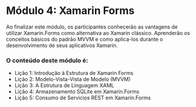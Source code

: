 # Módulo 4: Xamarin Forms 

Ao finalizar este módulo, os participantes conhecerão as vantagens de utilizar Xamarin.Forms como alternativa ao Xamarin clássico. Aprenderão os conceitos básicos do padrão MVVM e como aplica-los durante o desenvolvimento de seus aplicativos Xamarin.

### O conteúdo deste módulo é:

- Lição 1: Introdução à Estrutura de Xamarin Forms
- Lição 2: Modelo-Vista-Vista de Modelo (MVVM)
- Lição 3: A Estrutura de Linguagem XAML
- Lição 4: Armazenamento SQLite em Xamarin.Forms
- Lição 5: Consumo de Servicios REST em Xamarin.Forms

